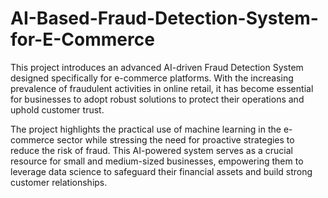 # AI-Based-Fraud-Detection-System-for-E-Commerce

This project introduces an advanced AI-driven Fraud Detection System designed specifically for e-commerce platforms. With the increasing prevalence of fraudulent activities in online retail, it has become essential for businesses to adopt robust solutions to protect their operations and uphold customer trust.

The project highlights the practical use of machine learning in the e-commerce sector while stressing the need for proactive strategies to reduce the risk of fraud. This AI-powered system serves as a crucial resource for small and medium-sized businesses, empowering them to leverage data science to safeguard their financial assets and build strong customer relationships.
